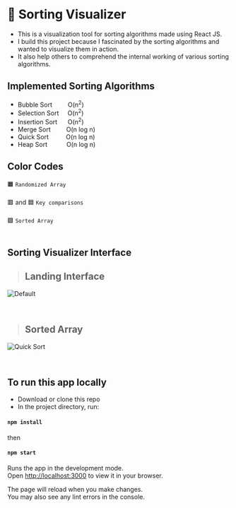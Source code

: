 # 🌈 Sorting Visualizer

- This is a visualization tool for sorting algorithms made using React JS.
- I build this project because I fascinated by the sorting algorithms and wanted to visualize them in action.
- It also help others to comprehend the internal working of various sorting algorithms.

## Implemented Sorting Algorithms

- Bubble Sort &nbsp;&nbsp;&nbsp;&nbsp;&nbsp;&nbsp;&nbsp; O(n<sup>2</sup>)
- Selection Sort &nbsp;&nbsp;&nbsp; O(n<sup>2</sup>)
- Insertion Sort &nbsp;&nbsp;&nbsp;&nbsp; O(n<sup>2</sup>)
- Merge Sort &nbsp;&nbsp;&nbsp;&nbsp;&nbsp;&nbsp;&nbsp; O(n log n)
- Quick Sort &nbsp;&nbsp;&nbsp;&nbsp;&nbsp;&nbsp;&nbsp;&nbsp; O(n log n)
- Heap Sort &nbsp;&nbsp;&nbsp;&nbsp;&nbsp;&nbsp;&nbsp;&nbsp;&nbsp; O(n log n)

## Color Codes

🟧 `Randomized Array` <br><br>
🟥 and 🟦 `Key comparisons` <br><br>
🟩 `Sorted Array` <br><br>

## Sorting Visualizer Interface
> ## Landing Interface
![Default](https://user-images.githubusercontent.com/52111635/168355863-32b1f641-d6bd-479f-a929-79f05d648358.png)

<br />

> ## Sorted Array
![Quick Sort](https://user-images.githubusercontent.com/52111635/168356389-5ee4da1e-f4c7-4f3d-bf57-e036f752efe3.png)

<br />


## To run this app locally
- Download or clone this repo
- In the project directory, run:
#### `npm install`
then
#### `npm start`
Runs the app in the development mode.\
Open [http://localhost:3000](http://localhost:3000) to view it in your browser.

The page will reload when you make changes.\
You may also see any lint errors in the console.
